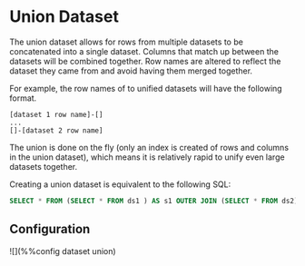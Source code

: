 # Union Dataset

The union dataset allows for rows from multiple datasets to be concatenated
into a single dataset. Columns that match up between the datasets will be
combined together. Row names are altered to reflect the dataset they came
from and avoid having them merged together.

For example, the row names of to unified datasets will have the following
format.

```
[dataset 1 row name]-[]
...
[]-[dataset 2 row name]
```

The union is done on the fly (only an index is created of rows and columns
in the union dataset), which means it is relatively rapid to unify even
large datasets together.

Creating a union dataset is equivalent to the following SQL:

```sql
SELECT * FROM (SELECT * FROM ds1 ) AS s1 OUTER JOIN (SELECT * FROM ds2) AS s2
```

## Configuration

![](%%config dataset union)
